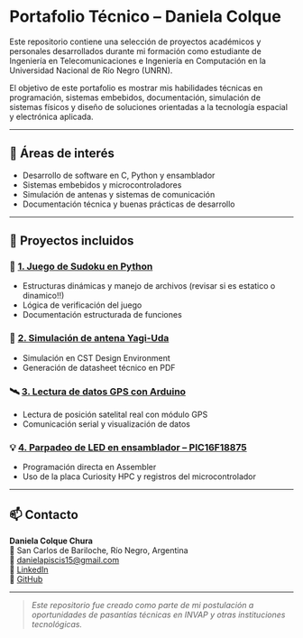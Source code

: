 # Portafolio Técnico – Daniela Colque

Este repositorio contiene una selección de proyectos académicos y personales desarrollados durante mi formación como estudiante de Ingeniería en Telecomunicaciones e Ingeniería en Computación en la Universidad Nacional de Río Negro (UNRN).

El objetivo de este portafolio es mostrar mis habilidades técnicas en programación, sistemas embebidos, documentación, simulación de sistemas físicos y diseño de soluciones orientadas a la tecnología espacial y electrónica aplicada.

---

## 🧠 Áreas de interés

- Desarrollo de software en C, Python y ensamblador
- Sistemas embebidos y microcontroladores
- Simulación de antenas y sistemas de comunicación
- Documentación técnica y buenas prácticas de desarrollo

---

## 📂 Proyectos incluidos

### 🧩 [1. Juego de Sudoku en Python](./sudoku-c/README.md)
- Estructuras dinámicas y manejo de archivos (revisar si es estatico o dinamico!!)
- Lógica de verificación del juego
- Documentación estructurada de funciones

### 📡 [2. Simulación de antena Yagi-Uda](./antena-yagi-cst/README.md)
- Simulación en CST Design Environment
- Generación de datasheet técnico en PDF 

### 🛰️ [3. Lectura de datos GPS con Arduino](./arduino-gps/README.md)
- Lectura de posición satelital real con módulo GPS
- Comunicación serial y visualización de datos

### 💡 [4. Parpadeo de LED en ensamblador – PIC16F18875](./pic16f18875-blink/README.md)
- Programación directa en Assembler
- Uso de la placa Curiosity HPC y registros del microcontrolador

---

## 📫 Contacto

**Daniela Colque Chura**  
📍 San Carlos de Bariloche, Río Negro, Argentina  
📧 danielapiscis15@gmail.com  
🔗 [LinkedIn](https://www.linkedin.com/in/daniela-colque-ch-344613265)  
🔗 [GitHub](https://github.com/DColqueChura)

---

> *Este repositorio fue creado como parte de mi postulación a oportunidades de pasantías técnicas en INVAP y otras instituciones tecnológicas.*
